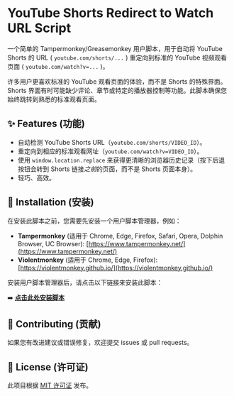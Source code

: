 # YouTube Shorts Redirect to Watch URL Script

一个简单的 Tampermonkey/Greasemonkey 用户脚本，用于自动将 YouTube Shorts 的 URL ( `youtube.com/shorts/...` ) 重定向到标准的 YouTube 视频观看页面 ( `youtube.com/watch?v=...` )。

许多用户更喜欢标准的 YouTube 观看页面的体验，而不是 Shorts 的特殊界面。Shorts 界面有时可能缺少评论、章节或特定的播放器控制等功能。此脚本确保您始终跳转到熟悉的标准观看页面。

## ✨ Features (功能)

*   自动检测 YouTube Shorts URL（`youtube.com/shorts/VIDEO_ID`）。
*   重定向到相应的标准观看网址（`youtube.com/watch?v=VIDEO_ID`）。
*   使用 `window.location.replace` 来获得更清晰的浏览器历史记录（按下后退按钮会转到 Shorts 链接*之前*的页面，而不是 Shorts 页面本身）。
*   轻巧、高效。

## 🚀 Installation (安装)

在安装此脚本之前，您需要先安装一个用户脚本管理器，例如：

*   **Tampermonkey** (适用于 Chrome, Edge, Firefox, Safari, Opera, Dolphin Browser, UC Browser): [https://www.tampermonkey.net/](https://www.tampermonkey.net/)
*   **Violentmonkey** (适用于 Chrome, Edge, Firefox): [https://violentmonkey.github.io/](https://violentmonkey.github.io/)

安装用户脚本管理器后，请点击以下链接来安装此脚本：

➡️ **[点击此处安装脚本](https://raw.githubusercontent.com/GT-not-GD/YouTube-Shorts-Redirect/master/YouTube-Shorts-Redirect.user.js)**

## 🤝 Contributing (贡献)

如果您有改进建议或错误修复，欢迎提交 issues 或 pull requests。

## 📄 License (许可证)

此项目根据 [MIT 许可证](https://opensource.org/licenses/MIT) 发布。